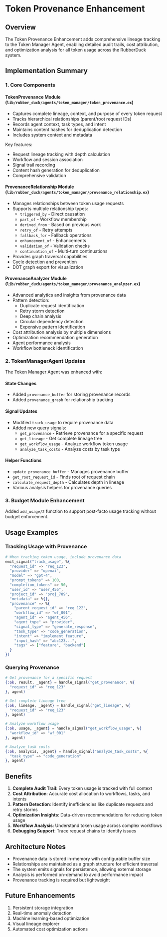 # Token Provenance Enhancement

## Overview

The Token Provenance Enhancement adds comprehensive lineage tracking to the Token Manager Agent, enabling detailed audit trails, cost attribution, and optimization analysis for all token usage across the RubberDuck system.

## Implementation Summary

### 1. Core Components

#### TokenProvenance Module (`lib/rubber_duck/agents/token_manager/token_provenance.ex`)
- Captures complete lineage, context, and purpose of every token request
- Tracks hierarchical relationships (parent/root request IDs)
- Records agent context, task types, and intent
- Maintains content hashes for deduplication detection
- Includes system context and metadata

Key features:
- Request lineage tracking with depth calculation
- Workflow and session association
- Signal trail recording
- Content hash generation for deduplication
- Comprehensive validation

#### ProvenanceRelationship Module (`lib/rubber_duck/agents/token_manager/provenance_relationship.ex`)
- Manages relationships between token usage requests
- Supports multiple relationship types:
  - `triggered_by` - Direct causation
  - `part_of` - Workflow membership
  - `derived_from` - Based on previous work
  - `retry_of` - Retry attempts
  - `fallback_for` - Fallback operations
  - `enhancement_of` - Enhancements
  - `validation_of` - Validation checks
  - `continuation_of` - Multi-turn continuations
- Provides graph traversal capabilities
- Cycle detection and prevention
- DOT graph export for visualization

#### ProvenanceAnalyzer Module (`lib/rubber_duck/agents/token_manager/provenance_analyzer.ex`)
- Advanced analytics and insights from provenance data
- Pattern detection:
  - Duplicate request identification
  - Retry storm detection
  - Deep chain analysis
  - Circular dependency detection
  - Expensive pattern identification
- Cost attribution analysis by multiple dimensions
- Optimization recommendation generation
- Agent performance analysis
- Workflow bottleneck identification

### 2. TokenManagerAgent Updates

The Token Manager Agent was enhanced with:

#### State Changes
- Added `provenance_buffer` for storing provenance records
- Added `provenance_graph` for relationship tracking

#### Signal Updates
- Modified `track_usage` to require provenance data
- Added new query signals:
  - `get_provenance` - Retrieve provenance for a specific request
  - `get_lineage` - Get complete lineage tree
  - `get_workflow_usage` - Analyze workflow token usage
  - `analyze_task_costs` - Analyze costs by task type

#### Helper Functions
- `update_provenance_buffer` - Manages provenance buffer
- `get_root_request_id` - Finds root of request chain
- `calculate_request_depth` - Calculates depth in lineage
- Various analysis helpers for provenance queries

### 3. Budget Module Enhancement

Added `add_usage/2` function to support post-facto usage tracking without budget enforcement.

## Usage Examples

### Tracking Usage with Provenance

```elixir
# When tracking token usage, include provenance data
emit_signal("track_usage", %{
  "request_id" => "req_123",
  "provider" => "openai",
  "model" => "gpt-4",
  "prompt_tokens" => 100,
  "completion_tokens" => 50,
  "user_id" => "user_456",
  "project_id" => "proj_789",
  "metadata" => %{},
  "provenance" => %{
    "parent_request_id" => "req_122",
    "workflow_id" => "wf_001",
    "agent_id" => "agent_456",
    "agent_type" => "provider",
    "signal_type" => "generate_response",
    "task_type" => "code_generation",
    "intent" => "implement_feature",
    "input_hash" => "abc123...",
    "tags" => ["feature", "backend"]
  }
})
```

### Querying Provenance

```elixir
# Get provenance for a specific request
{:ok, result, _agent} = handle_signal("get_provenance", %{
  "request_id" => "req_123"
}, agent)

# Get complete lineage tree
{:ok, lineage, _agent} = handle_signal("get_lineage", %{
  "request_id" => "req_123"
}, agent)

# Analyze workflow usage
{:ok, usage, _agent} = handle_signal("get_workflow_usage", %{
  "workflow_id" => "wf_001"
}, agent)

# Analyze task costs
{:ok, analysis, _agent} = handle_signal("analyze_task_costs", %{
  "task_type" => "code_generation"
}, agent)
```

## Benefits

1. **Complete Audit Trail**: Every token usage is tracked with full context
2. **Cost Attribution**: Accurate cost allocation to workflows, tasks, and intents
3. **Pattern Detection**: Identify inefficiencies like duplicate requests and retry storms
4. **Optimization Insights**: Data-driven recommendations for reducing token usage
5. **Workflow Analysis**: Understand token usage across complex workflows
6. **Debugging Support**: Trace request chains to identify issues

## Architecture Notes

- Provenance data is stored in-memory with configurable buffer size
- Relationships are maintained as a graph structure for efficient traversal
- The system emits signals for persistence, allowing external storage
- Analysis is performed on-demand to avoid performance impact
- Provenance tracking is required but lightweight

## Future Enhancements

1. Persistent storage integration
2. Real-time anomaly detection
3. Machine learning-based optimization
4. Visual lineage explorer
5. Automated cost optimization actions